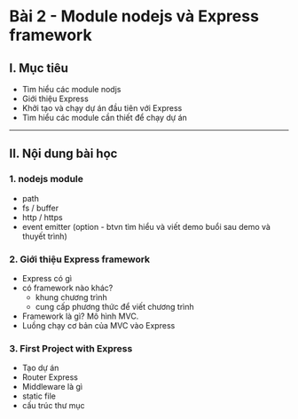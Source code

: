 # Bài 2 - Module nodejs và Express framework

## I. Mục tiêu
 *  Tìm hiểu các module nodjs
 *  Giới thiệu Express
 *  Khởi tạo và chạy dự án đầu tiên với Express
 *  Tìm hiểu các module cần thiết để chạy dự án
------

## II. Nội dung bài học 
### 1. nodejs module
- path
- fs / buffer
- http / https
- event emitter (option - btvn tìm hiểu và viết demo buổi sau demo và thuyết trình)

### 2. Giới thiệu Express framework
- Express có gì
- có framework nào khác?
    - khung chương trình
    - cung cấp phương thức để viết chương trình
- Framework là gì? Mô hình MVC.
- Luồng chạy cơ bản của MVC vào Express

### 3. First Project with Express
- Tạo dự án
- Router Express 
- Middleware là gì 
- static file
- cấu trúc thư mục